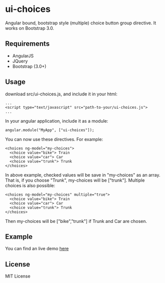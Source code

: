 ui-choices
==========

Angular bound, bootstrap style (multiple) choice button group directive. It works on Bootstrap 3.0.


Requirements
----------
* AngularJS
* JQuery
* Bootstrap (3.0+)


Usage
----------
download src/ui-choices.js, and include it in your html:

    ...
    <script type="text/javascript" src="path-to-your/ui-choices.js">
    ...

In your angular application, include it as a module:

    angular.module("MyApp", ["ui-choices"]);

You can now use these directives. For example:

    <choices ng-model="my-choices">
      <choice value="bike"> Train
      <choice value="car"> Car
      <choice value="trunk"> Trunk
    </choices>

In above example, checked values will be save in "my-choices" as an array. That is, if you choose "Trunk", my-choices will be ["trunk"]. Multiple choices is also possible:

    <choices ng-model="my-choices" multiple="true">
      <choice value="bike"> Train
      <choice value="car"> Car
      <choice value="trunk"> Trunk
    </choices>

Then my-choices will be ["bike","trunk"] if Trunk and Car are chosen.


Example
----------
You can find an live demo [here](http://zbryikt.github.io/ui-choices/)


License
----------
MIT License
